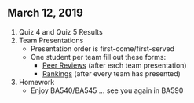 ## March 12, 2019
1. Quiz 4 and Quiz 5 Results
2. Team Presentations
    - Presentation order is first-come/first-served
    - One student per team fill out these forms:
       - [Peer Reviews](https://docs.google.com/forms/d/e/1FAIpQLSelmi57Kmfgd7APGMfXfMVRUNGYbfNWfMGjUsA_nNsXcNzM0A/viewform?usp=sf_link) (after each team presentation)
       - [Rankings](https://docs.google.com/forms/d/e/1FAIpQLSdjDYgKniQAyKuMhnYzZi71oEhDoW1D-wPR5C-FFqO0-I85NQ/viewform?usp=sf_link) (after every team has presented)
4. Homework
    - Enjoy BA540/BA545 ... see you again in BA590
